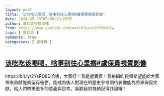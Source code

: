 ```yaml
---
layout: post
title: "该吃吃该喝喝，啥事别往心里搁#盧保貴視覺影像"
date: 2024-05-20T06:58:19.000Z
author: 盧保貴視覺影像
from: https://www.youtube.com/watch?v=cLV0fSVtoIw
tags: [ 盧保貴 ]
comments: True
categories: [ 盧保貴 ]
---
```

<!--1716188299000-->
[该吃吃该喝喝，啥事别往心里搁#盧保貴視覺影像](https://www.youtube.com/watch?v=cLV0fSVtoIw)
------

<div>
https://bit.ly/2YsRD8D哈嘍，大家好！我是盧寶貴！我拍攝的視頻希望能給大家帶來貢獻能夠留存後世，能成為後人對現在的歷史參考期待影像能為將來保留文獻，給人們帶來更多的意義與思考。喜歡我的視頻記得評論哦！
</div>
